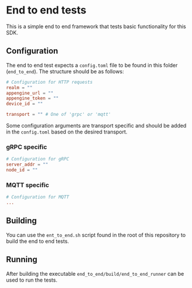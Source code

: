 <!--
Copyright 2025 SECO Mind Srl

SPDX-License-Identifier: Apache-2.0
-->

# End to end tests

This is a simple end to end framework that tests basic functionality for this SDK.

## Configuration

The end to end test expects a `config.toml` file to be found in this folder (`end_to_end`).
The structure should be as follows:
```toml
# Configuration for HTTP requests
realm = ""
appengine_url = ""
appengine_token = ""
device_id = ""

transport = "" # One of 'grpc' or 'mqtt'
```
Some configuration arguments are transport specific and should be added in the `config.toml` based
on the desired transport.

### gRPC specific

```toml
# Configuration for gRPC
server_addr = ""
node_id = ""
```

### MQTT specific

```toml
# Configuration for MQTT
...
```

## Building

You can use the `ent_to_end.sh` script found in the root of this repository to build the end to
end tests.

## Running

After building the executable `end_to_end/build/end_to_end_runner` can be used to run the tests.
